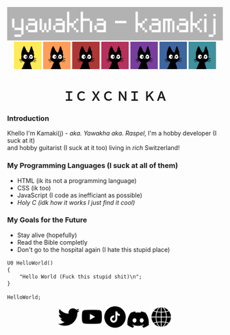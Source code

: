 <div align="center">
  <img src="./logo.png" width="600px"></img>
</div>

<div align="center">
  <img src="./pixl/0 gelb pxl.png" width="64px"></img>
  <img src="./pixl/1 orange pxl.png" width="64px"></img>
  <img src="./pixl/2 rot pxl.png" width="64px"></img>
  <img src="./pixl/3 magenta pxl.png" width="64px"></img>
  <img src="./pixl/4 violett pixl.png" width="64px"></img>
  <img src="./pixl/5 blau pxl.png" width="64px"></img>
  <img src="./pixl/6 grün pxl.png" width="64px"></img>
</div>

<h1 align="center">ＩＣ ＸＣ ＮＩ ＫＡ</h1>

### **Introduction**
Khello I'm Kamaki(j) - *aka. Yawakha aka. Raspel*, I'm a hobby developer (I suck at it)<br>
and hobby guitarist (I suck at it too) living in *rich* Switzerland!

### **My Programming Languages (I suck at all of them)**
- HTML (ik its not a programming language)
- CSS (ik too)
- JavaScript (I code as inefficiant as possible)
- *Holy C (idk how it works I just find it cool)*

### **My Goals for the Future**
- Stay alive (hopefully)
- Read the Bible completly
- Don't go to the hospital again (I hate this stupid place)

```hc
U0 HelloWorld()
{
    "Hello World (Fuck this stupid shit)\n";
}

HelloWorld;
```

<div align="center">
  <a href="https://x.com/@kamaki_iv"><img src="./twitter-schwarze-form.png" width="50px"></img></a>
  <a href="https://www.youtube.com/@kamaki.mp3"><img src="./youtube.png" width="50px"></img></a>
  <a href="https://www.tiktok.com/@kaamakij"><img src="./tick-tack.png" width="50px"></img></a>
  <a href="https://discord.gg/TcUzNahtTp"><img src="./discord.png" width="50px"></img></a>
  <a href="http://kamaki.netlify.app/"><img src="./browser.png" width="50px"></img></a>
</div>
